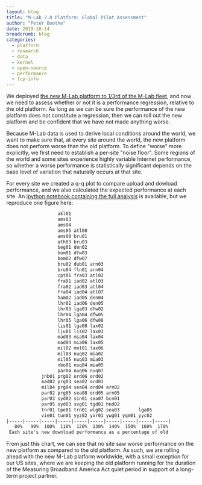 ```yaml
---
layout: blog
title: "M-Lab 2.0 Platform: Global Pilot Assessment"
author: "Peter Boothe"
date: 2019-10-14
breadcrumb: blog
categories:
  - platform
  - research
  - data
  - kernel
  - open-source
  - performance
  - tcp-info
---
```


We deployed [the new M-Lab platform to 1/3rd of the M-Lab fleet](), and now we
need to assess whether or not it is a performance regression, relative to the
old platform.  As long as we can be sure the performance of the new platform
does not constitute a regression, then we can roll out the new platform and be
confident that we have not made anything worse.

<!--more-->

Because M-Lab data is used to derive local conditions around the world, we want
to make sure that, at every site around the world, the new platform does not
perform worse than the old platform.  To define "worse" more explicitly, we
first need to establish a per-site "noise floor".  Some regions of the world and
some sites experience highly variable Internet performance, so whether a worse
performance is statistically significant depends on the base level of variation
that naturally occurs at that site.

For every site we created a q-q plot to compare upload and dowload performance, and we also calculated the expected performance at each site.  An [ipython notebook containing the full analysis](/data/docs/analysis/2019-10-14-pilot-analysis) is available, but we reproduce one figure here:

```txt
                   akl01
                   ams03
                   ams04
                   ams05 atl08
                   ams08 bru01
                   ath03 bru03
                   beg01 den02
                   bom01 dfw03
                   bom02 dfw07
                   bru02 dub01 arn03
                   bru04 fln01 arn04
                   cpt01 fra03 atl02
                   fra01 iad02 atl03
                   fra02 iad03 atl04
                   fra04 iad04 atl07
                   ham02 iad05 den04
                   lhr02 iad06 den05
                   lhr03 lga03 dfw02
                   lhr04 lga04 dfw05
                   lhr05 lga06 dfw08
                   lis01 lga08 lax02
                   lju01 lis02 lax03
                   mad03 mia04 lax04
                   mad04 mia06 lax05
                   mil02 mnl01 lax06
                   mil03 nuq02 mia02
                   mil05 nuq03 mia03
                   nbo01 nuq04 mia05
                   par04 nuq06 nuq07
             jnb01 prg02 ord06 ord02
             mad02 prg03 sea02 ord03
             mil04 prg04 sea04 ord04 arn02
             par02 prg05 sea08 ord05 arn05
             par03 syd02 sin01 sea07 bcn01
             par05 syd03 svg01 tgd01 hnd02
             tnr01 tpe01 trn01 wlg02 sea03       lga05
             vie01 tun01 yyz02 yvr01 ywg01 yqm01 yyc02
|-----|-----|-----|-----|-----|-----|-----|-----|-----|-----|
   80%   90%  100%  110%  120%  130%  140%  150%  160%  170%
 Each site's new download performance as a percentage of old
```

From just this chart, we can see that no site saw worse performance on the new
platform as compared to the old platform. As such, we are rolling ahead with the
new M-Lab platform worldwide, with a small exception for our US sites, where we
are keeping the old platform running for the duration of the Measuring Broadband
America Act quiet period in support of a long-term project partner.

